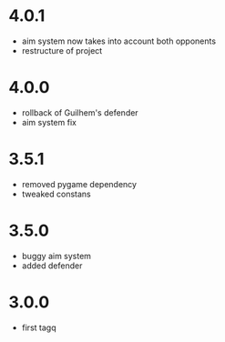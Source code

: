# 4.0.1
- aim system now takes into account both opponents
- restructure of project

# 4.0.0
- rollback of Guilhem's defender
- aim system fix

# 3.5.1
- removed pygame dependency
- tweaked constans

# 3.5.0
- buggy aim system
- added defender

# 3.0.0
- first tagq